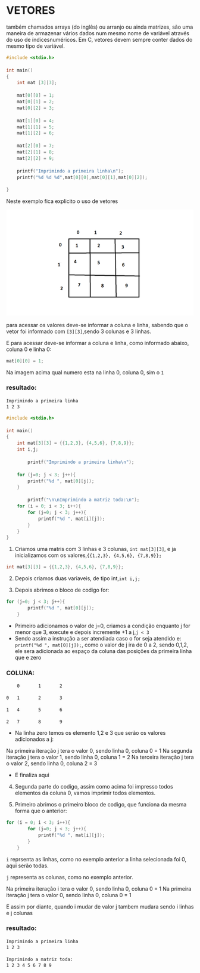# VETORES

também chamados arrays (do inglês) ou arranjo ou ainda matrizes, são uma maneira de armazenar vários dados num mesmo nome de variável através do uso de índicesnuméricos. Em C, vetores devem sempre conter dados do mesmo tipo de variável.

```c
#include <stdio.h>

int main()
{
    int mat [3][3];

    mat[0][0] = 1;
    mat[0][1] = 2;
    mat[0][2] = 3;
    
    mat[1][0] = 4;
    mat[1][1] = 5;
    mat[1][2] = 6;
    
    mat[2][0] = 7;
    mat[2][1] = 8;
    mat[2][2] = 9;

    printf("Imprimindo a primeira linha\n");
    printf("%d %d %d",mat[0][0],mat[0][1],mat[0][2]);

}
```

Neste exemplo fica explicito o uso de vetores

![exemplo1](../img/exemplo1.png)

para acessar os valores deve-se informar a coluna e linha, sabendo que o vetor foi informado com ```[3][3]```,sendo 3 colunas e 3 linhas.

E para acessar deve-se informar a coluna e linha, como informado abaixo, coluna 0 e linha 0:
```c
mat[0][0] = 1;
```
Na imagem acima qual numero esta na linha 0, coluna 0, sim o ```1```


### resultado:
```
Imprimindo a primeira linha
1 2 3
```



```c
#include <stdio.h>

int main()
{
    int mat[3][3] = {{1,2,3}, {4,5,6}, {7,8,9}};
    int i,j;

        printf("Imprimindo a primeira linha\n");

    for (j=0; j < 3; j++){
        printf("%d ", mat[0][j]);
    }
    
        printf("\n\nImprimindo a matriz toda:\n");
    for (i = 0; i < 3; i++){
        for (j=0; j < 3; j++){
            printf("%d ", mat[i][j]);
        }   
    }
}
```

1) Criamos uma matris com 3 linhas e 3 colunas, ```int mat[3][3]```, e ja inicializamos com os valores,```{{1,2,3}, {4,5,6}, {7,8,9}};```
```c
int mat[3][3] = {{1,2,3}, {4,5,6}, {7,8,9}};
```
2) Depois criamos duas variaveis, de tipo int,```int i,j;```

3) Depois abrimos o bloco de codigo for:
```c
for (j=0; j < 3; j++){
        printf("%d ", mat[0][j]);
    }
```
* Primeiro adicionamos o valor de j=0, criamos a condição enquanto j for menor que 3, execute e depois incremente +1 a j,```j < 3```
* Sendo assim a instrução a ser atendiada caso o for seja atendido e: ```printf("%d ", mat[0][j]);```, como o valor de j ira de 0 a 2, sendo 0,1,2, ele sera adicionada ao espaço da coluna das posições da primeira linha que e zero

### COLUNA:
```
    0       1       2

0   1       2       3    

1   4       5       6

2   7       8       9
```

* Na linha zero temos os elemento 1,2 e 3 que serão os valores adicionados a j:

Na primeira iteração j tera o valor 0, sendo linha 0, coluna 0 = 1
Na segunda iteração j tera o valor 1, sendo linha 0, coluna 1 = 2
Na terceira iteração j tera o valor 2, sendo linha 0, coluna 2 = 3

* E finaliza aqui

4) Segunda parte do codigo, assim como acima foi impresso todos elementos da coluna 0, vamos imprimir todos elementos.

5) Primeiro abrimos o primeiro bloco de codigo, que funciona da mesma forma que o anterior:
```c
for (i = 0; i < 3; i++){
        for (j=0; j < 3; j++){
            printf("%d ", mat[i][j]);
        }   
    }
```
```i``` reprsenta as linhas, como no exemplo anterior a linha selecionada foi 0, aqui serão todas.

```j``` representa as colunas, como no exemplo anterior.

Na primeira iteração i tera o valor 0, sendo linha 0, coluna 0 = 1
Na primeira iteração j tera o valor 0, sendo linha 0, coluna 0 = 1

E assim por diante, quando i mudar de valor j tambem mudara sendo i linhas e j colunas


### resultado:
```
Imprimindo a primeira linha
1 2 3

Imprimindo a matriz toda:
1 2 3 4 5 6 7 8 9
```